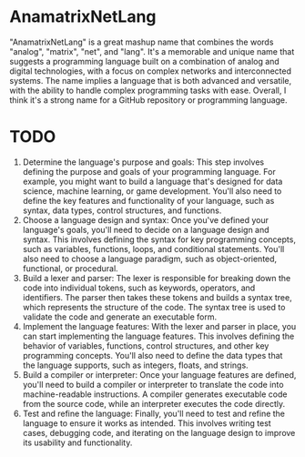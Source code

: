 # AnamatrixNetLang
"AnamatrixNetLang" is a great mashup name that combines the words "analog", "matrix", "net", and "lang". It's a memorable and unique name that suggests a programming language built on a combination of analog and digital technologies, with a focus on complex networks and interconnected systems. The name implies a language that is both advanced and versatile, with the ability to handle complex programming tasks with ease. Overall, I think it's a strong name for a GitHub repository or programming language.

# TODO
1. Determine the language's purpose and goals: This step involves defining the purpose and goals of your programming language. For example, you might want to build a language that's designed for data science, machine learning, or game development. You'll also need to define the key features and functionality of your language, such as syntax, data types, control structures, and functions.
2. Choose a language design and syntax: Once you've defined your language's goals, you'll need to decide on a language design and syntax. This involves defining the syntax for key programming concepts, such as variables, functions, loops, and conditional statements. You'll also need to choose a language paradigm, such as object-oriented, functional, or procedural.
3. Build a lexer and parser: The lexer is responsible for breaking down the code into individual tokens, such as keywords, operators, and identifiers. The parser then takes these tokens and builds a syntax tree, which represents the structure of the code. The syntax tree is used to validate the code and generate an executable form.
4. Implement the language features: With the lexer and parser in place, you can start implementing the language features. This involves defining the behavior of variables, functions, control structures, and other key programming concepts. You'll also need to define the data types that the language supports, such as integers, floats, and strings.
5. Build a compiler or interpreter: Once your language features are defined, you'll need to build a compiler or interpreter to translate the code into machine-readable instructions. A compiler generates executable code from the source code, while an interpreter executes the code directly.
6. Test and refine the language: Finally, you'll need to test and refine the language to ensure it works as intended. This involves writing test cases, debugging code, and iterating on the language design to improve its usability and functionality.
